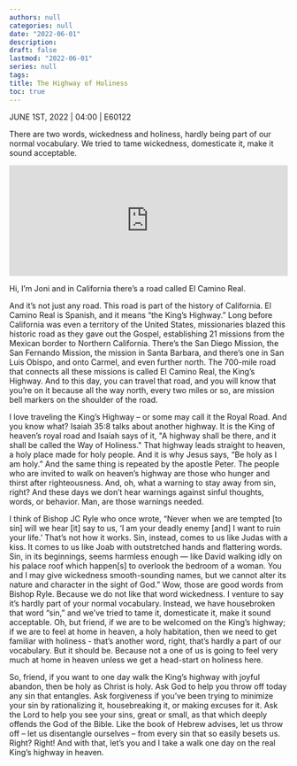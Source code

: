 ```yaml
---
authors: null
categories: null
date: "2022-06-01"
description: 
draft: false
lastmod: "2022-06-01"
series: null
tags: 
title: The Highway of Holiness
toc: true
---
```

JUNE 1ST, 2022 | 04:00 | E60122  

There are two words, wickedness and holiness, hardly being part of our normal vocabulary.  We tried to tame wickedness, domesticate it, make it sound acceptable.  

<!--more-->
<iframe height="200px" width="100%" frameborder="no" scrolling="no" seamless src="https://player.simplecast.com/80b1c932-362d-44c2-82bf-5f4c61ada4c7?dark=false"></iframe>

Hi, I’m Joni and in California there’s a road called El Camino Real. 

And it’s not just any road. This road is part of the history of California. El Camino Real is Spanish, and it means “the King’s Highway.” Long before California was even a territory of the United States, missionaries blazed this historic road as they gave out the Gospel, establishing 21 missions from the Mexican border to Northern California. There’s the San Diego Mission, the San Fernando Mission, the mission in Santa Barbara, and there’s one in San Luis Obispo, and onto Carmel, and even further north. The 700-mile road that connects all these missions is called El Camino Real, the King’s Highway. And to this day, you can travel that road, and you will know that you’re on it because all the way north, every two miles or so, are mission bell markers on the shoulder of the road. 

I love traveling the King’s Highway – or some may call it the Royal Road. And you know what? Isaiah 35:8 talks about another highway. It is the King of heaven’s royal road and Isaiah says of it, "A highway shall be there, and it shall be called the Way of Holiness." That highway leads straight to heaven, a holy place made for holy people. And it is why Jesus says, “Be holy as I am holy.” And the same thing is repeated by the apostle Peter. The people who are invited to walk on heaven’s highway are those who hunger and thirst after righteousness. And, oh, what a warning to stay away from sin, right? And these days we don’t hear warnings against sinful thoughts, words, or behavior. Man, are those warnings needed.

I think of Bishop JC Ryle who once wrote, “Never when we are tempted [to sin] will we hear [it] say to us, ‘I am your deadly enemy [and] I want to ruin your life.’ That’s not how it works. Sin, instead, comes to us like Judas with a kiss. It comes to us like Joab with outstretched hands and flattering words. Sin, in its beginnings, seems harmless enough — like David walking idly on his palace roof which happen[s] to overlook the bedroom of a woman. You and I may give wickedness smooth-sounding names, but we cannot alter its nature and character in the sight of God.” Wow, those are good words from Bishop Ryle. Because we do not like that word wickedness. I venture to say it’s hardly part of your normal vocabulary. Instead, we have housebroken that word “sin,” and we’ve tried to tame it, domesticate it, make it sound acceptable. Oh, but friend, if we are to be welcomed on the King’s highway; if we are to feel at home in heaven, a holy habitation, then we need to get familiar with holiness - that’s another word, right, that’s hardly a part of our vocabulary. But it should be. Because not a one of us is going to feel very much at home in heaven unless we get a head-start on holiness here. 

So, friend, if you want to one day walk the King’s highway with joyful abandon, then be holy as Christ is holy. Ask God to help you throw off today any sin that entangles. Ask forgiveness if you’ve been trying to minimize your sin by rationalizing it, housebreaking it, or making excuses for it. Ask the Lord to help you see your sins, great or small, as that which deeply offends the God of the Bible. Like the book of Hebrew advises, let us throw off – let us disentangle ourselves – from every sin that so easily besets us. Right? Right! And with that, let’s you and I take a walk one day on the real King’s highway in heaven.